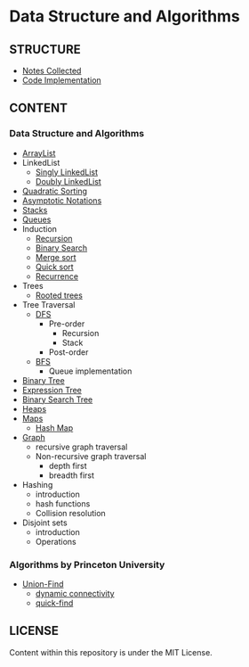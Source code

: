 # Data Structure and Algorithms

## STRUCTURE

- [Notes Collected](notes/notes.md)
- [Code Implementation](https://github.com/flaviaouyang/data-structure-and-algorithms/tree/master/code)

## CONTENT

### Data Structure and Algorithms

- [ArrayList](https://github.com/flaviaouyang/data-structure-and-algorithms/blob/master/notes/notes.md#arraylist)
- LinkedList
  - [Singly LinkedList](https://github.com/flaviaouyang/data-structure-and-algorithms/blob/master/notes/notes.md#singly-linked-lists)
  - [Doubly LinkedList](https://github.com/flaviaouyang/data-structure-and-algorithms/blob/master/notes/notes.md#doubly-linked-lists)
- [Quadratic Sorting](https://github.com/flaviaouyang/data-structure-and-algorithms/blob/master/notes/notes.md#quadratic-sorting)
- [Asymptotic Notations](https://github.com/flaviaouyang/data-structure-and-algorithms/blob/master/notes/notes.md#asymptotic-notations)
- [Stacks](https://github.com/flaviaouyang/data-structure-and-algorithms/blob/master/notes/notes.md#stacks-and-queues)
- [Queues](https://github.com/flaviaouyang/data-structure-and-algorithms/blob/master/notes/notes.md#stacks-and-queues)
- Induction
  - [Recursion](https://github.com/flaviaouyang/data-structure-and-algorithms/blob/master/notes/notes.md#induction-and-recursion)
  - [Binary Search](code/recursion/binarySearch.js)
  - [Merge sort](code/sort/mergeSort.js)
  - [Quick sort](code/sort/quickSort.js)
  - [Recurrence](https://github.com/flaviaouyang/data-structure-and-algorithms/blob/master/notes/notes.md#recurrences)
- Trees
  - [Rooted trees](https://github.com/flaviaouyang/data-structure-and-algorithms/blob/master/notes/notes.md#rooted-trees)
- Tree Traversal
  - [DFS](https://github.com/flaviaouyang/data-structure-and-algorithms/blob/master/notes/notes.md#depth-first-preorder)
  	- Pre-order
  		- Recursion
  		- Stack 
  	- Post-order
  - [BFS](https://github.com/flaviaouyang/data-structure-and-algorithms/blob/master/notes/notes.md#breath-first-traversal)
  	- Queue implementation
- [Binary Tree](https://github.com/flaviaouyang/data-structure-and-algorithms/blob/master/notes/notes.md#binary-trees)
- [Expression Tree](https://github.com/flaviaouyang/data-structure-and-algorithms/blob/master/notes/notes.md#expression-trees)
- [Binary Search Tree](https://github.com/flaviaouyang/data-structure-and-algorithms/blob/master/notes/notes.md#binary-search-trees)
- [Heaps](https://github.com/flaviaouyang/data-structure-and-algorithms/blob/master/notes/notes.md#heaps)
- [Maps](https://github.com/flaviaouyang/data-structure-and-algorithms/blob/master/notes/notes.md#maps)
	- [Hash Map](https://github.com/flaviaouyang/data-structure-and-algorithms/blob/master/notes/notes.md#hash-maps)
- [Graph](https://github.com/flaviaouyang/data-structure-and-algorithms/blob/master/notes/notes.md#graphs)
	- recursive graph traversal
	- Non-recursive graph traversal
		- depth first
		- breadth first
- Hashing
  - introduction
  - hash functions
  - Collision resolution
- Disjoint sets
  - introduction
  - Operations

### Algorithms by Princeton University 

- [Union-Find](https://github.com/flaviaouyang/data-structure-and-algorithms/blob/master/notes/algorithms.md#union-find)
	- [dynamic connectivity](https://github.com/flaviaouyang/data-structure-and-algorithms/blob/master/notes/algorithms.md#dynamic-connectivity)
	- [quick-find]()

## LICENSE

Content within this repository is under the MIT License.
